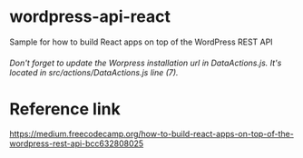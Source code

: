 # wordpress-api-react
Sample for how to build React apps on top of the WordPress REST API


###### Don't forget to update the Worpress installation url in DataActions.js. It's located in src/actions/DataActions.js line (7).


# Reference link
https://medium.freecodecamp.org/how-to-build-react-apps-on-top-of-the-wordpress-rest-api-bcc632808025
